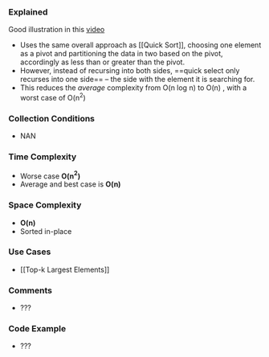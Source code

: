 ### Explained
Good illustration in this [video](https://youtu.be/XEmy13g1Qxc?t=219&feature=shared)
- Uses the same overall approach as [[Quick Sort]], choosing one element as a pivot and partitioning the data in two based on the pivot, accordingly as less than or greater than the pivot. 
- However, instead of recursing into both sides, ==quick select only recurses into one side== – the side with the element it is searching for. 
- This reduces the *average* complexity from O(n log n) to O(n) , with a worst case of O(n$^2$)

### Collection Conditions
- NAN

### Time Complexity
- Worse case **O(n$^2$)**
- Average and best case is **O(n)**

### Space Complexity
- **O(n)**
- Sorted in-place

### Use Cases
- [[Top-k Largest Elements]]

### Comments
- ???

### Code Example
- ???